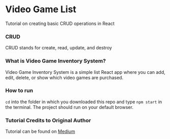 # Video Game List 

Tutorial on creating basic CRUD operations in React

### CRUD

CRUD stands for create, read, update, and destroy

### What is Video Game Inventory System?

Video Game  Inventory System is a simple list React app where you can add, edit, delete, or show which video games are purchased. 

### How to run

`cd` into the folder in which you downloaded this repo and type `npm start` in the terminal. The project should run on your default browser.

### Tutorial Credits to Original Author
Tutorial can be found on [Medium](https://medium.com/@zfortier42/how-to-create-a-basic-crud-app-in-react-bootstrap-ac666a46a5b8?source=friends_link&sk=11c4519c5dd8a0f8600209d4413fa845)
